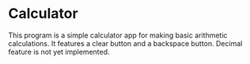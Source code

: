 # Calculator

This program is a simple calculator app for making basic arithmetic calculations. It features a clear button and a backspace button. Decimal feature is not yet implemented.
